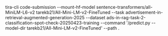 
tira-cli code-submission --mount-hf-model sentence-transformers/all-MiniLM-L6-v2 tarekb21/All-Mini-LM-v2-FineTuned  --task  advertisement-in-retrieval-augmented-generation-2025 --dataset ads-in-rag-task-2-classification-spot-check-20250423-training --command '/predict.py --model-dir tarekb21/All-Mini-LM-v2-FineTuned' --path .
